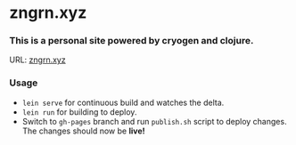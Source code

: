 # zngrn.xyz

### This is a personal site powered by cryogen and clojure.


URL: [zngrn.xyz](https://zngrn.xyz)


### Usage

  * `lein serve` for continuous build and watches the delta.
  * `lein run` for building to deploy.
  * Switch to `gh-pages` branch and run `publish.sh` script to deploy changes. The changes should now be **live!**

